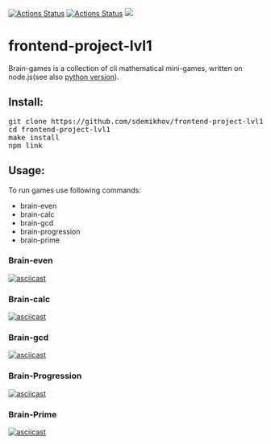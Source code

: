 [![Actions Status](https://github.com/sdemikhov/frontend-project-lvl1/workflows/hexlet-check/badge.svg)](https://github.com/sdemikhov/frontend-project-lvl1/actions)
[![Actions Status](https://github.com/sdemikhov/frontend-project-lvl1/workflows/main-check/badge.svg)](https://github.com/sdemikhov/frontend-project-lvl1/actions)
<a href="https://codeclimate.com/github/sdemikhov/frontend-project-lvl1/maintainability"><img src="https://api.codeclimate.com/v1/badges/b672c29a96dd70311e94/maintainability" /></a>
<h1>frontend-project-lvl1</h1>
<p>Brain-games is a collection of cli mathematical mini-games, written on node.js(see also <a href="https://github.com/sdemikhov/python-project-lvl1">python version</a>).</p>
<h2>Install:</h2>
<pre>git clone https://github.com/sdemikhov/frontend-project-lvl1.git
cd frontend-project-lvl1
make install
npm link</pre>
<h2>Usage:</h2>
<p>To run games use following commands:<ul><li>brain-even</li><li>brain-calc</li><li>brain-gcd</li><li>brain-progression</li><li>brain-prime</li></ul></p>

### Brain-even
[![asciicast](https://asciinema.org/a/8y8ZBvrN7e2CtLSeuOJ61CWEp.svg)](https://asciinema.org/a/8y8ZBvrN7e2CtLSeuOJ61CWEp)
### Brain-calc
[![asciicast](https://asciinema.org/a/BsdTecRQyxfrzijPOd39ZXYIW.svg)](https://asciinema.org/a/BsdTecRQyxfrzijPOd39ZXYIW)
### Brain-gcd
[![asciicast](https://asciinema.org/a/Bmk17VSUutXAtTZ0KSDtAc2LM.svg)](https://asciinema.org/a/Bmk17VSUutXAtTZ0KSDtAc2LM)
### Brain-Progression
[![asciicast](https://asciinema.org/a/3Yt7odYeySmda4gP5rJWXWPAA.svg)](https://asciinema.org/a/3Yt7odYeySmda4gP5rJWXWPAA)
### Brain-Prime
[![asciicast](https://asciinema.org/a/dp9TIs2BLdoKutlWTY8vykOv4.svg)](https://asciinema.org/a/dp9TIs2BLdoKutlWTY8vykOv4)
